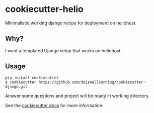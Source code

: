 # cookiecutter-helio
Minimalistic working django recipe for deployment on heliohost.

## Why?

I want a templated Django setup that works on heliohost.



## Usage

```
pip install cookiecutter
$ cookiecutter https://github.com/doismellburning/cookiecutter-django.git
```
Answer some questions and project will be ready in working directory.

See the [cookiecutter docs](https://cookiecutter.readthedocs.org/en/latest/) for more information.
